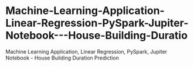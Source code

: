 # Machine-Learning-Application-Linear-Regression-PySpark-Jupiter-Notebook---House-Building-Duratio
Machine Learning Application, Linear Regression, PySpark, Jupiter Notebook  - House Building Duration Prediction  
